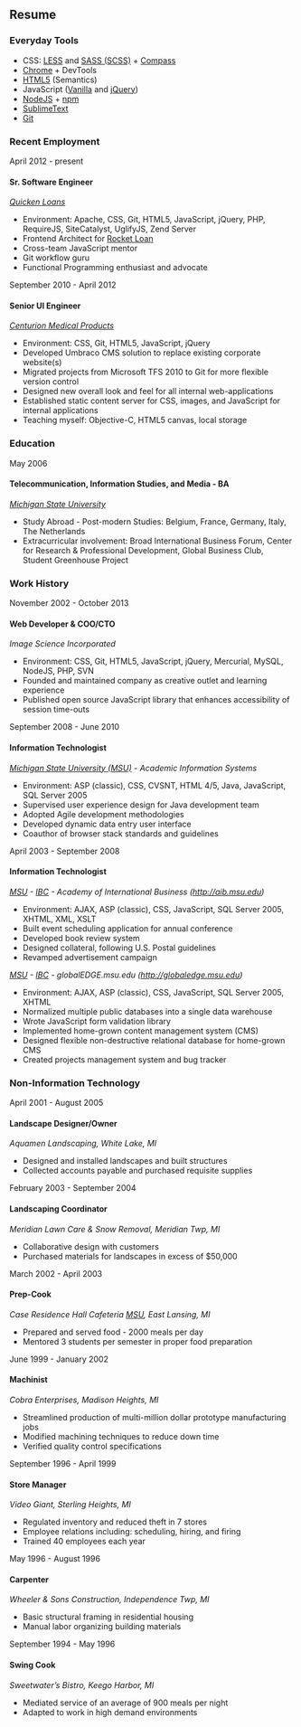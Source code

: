## Resume

### Everyday Tools

  + CSS: [LESS](//lesscss.org) and [SASS (SCSS)](//sass-lang.com) + [Compass](//compass-style.org)
  + [Chrome](www.google.com/intl/en/chrome/browser) + DevTools
  + [HTML5](//www.w3.org/html/logo) (Semantics)
  + JavaScript ([Vanilla](//developer.mozilla.org/en-US/docs/Web/JavaScript) and [jQuery](//jQuery.com))
  + [NodeJS](//nodejs.org) + [npm](//npmjs.org)
  + [SublimeText](//www.sublimetext.com)
  + [Git](//git-scm.com)

### Recent Employment


April 2012 - present
#### Sr. Software Engineer
*[Quicken Loans](//quickenloans.com)*

  + Environment: Apache, CSS, Git, HTML5, JavaScript, jQuery, PHP, RequireJS, SiteCatalyst, UglifyJS, Zend Server
  + Frontend Architect for [Rocket Loan](//rocket.quickenloans.com)
  + Cross-team JavaScript mentor
  + Git workflow guru
  + Functional Programming enthusiast and advocate

September 2010 - April 2012
#### Senior UI Engineer
*[Centurion Medical Products](//centurionmp.com)*

  + Environment: CSS, Git, HTML5, JavaScript, jQuery
  + Developed Umbraco CMS solution to replace existing corporate website(s)
  + Migrated projects from Microsoft TFS 2010 to Git for more flexible version control
  + Designed new overall look and feel for all internal web-applications
  + Established static content server for CSS, images, and JavaScript for internal applications
  + Teaching myself: Objective-C, HTML5 canvas, local storage

### Education


May 2006
#### Telecommunication, Information Studies, and Media - BA
*[Michigan State University][MSU]*

  + Study Abroad - Post-modern Studies: Belgium, France, Germany, Italy, The Netherlands
  + Extracurricular involvement: Broad International Business Forum, Center for Research & Professional Development, Global Business Club, Student Greenhouse Project

### Work History


November 2002 - October 2013
#### Web Developer & COO/CTO
*Image Science Incorporated*

  + Environment: CSS, Git, HTML5, JavaScript, jQuery, Mercurial, MySQL, NodeJS, PHP, SVN
  + Founded and maintained company as creative outlet and learning experience
  + Published open source JavaScript library that enhances accessibility of session time-outs


September 2008 - June 2010
#### Information Technologist
*[Michigan State University (MSU)][MSU] - Academic Information Systems*

  + Environment: ASP (classic), CSS, CVSNT, HTML 4/5, Java, JavaScript, SQL Server 2005
  + Supervised user experience design for Java development team
  + Adopted Agile development methodologies
  + Developed dynamic data entry user interface
  + Coauthor of browser stack standards and guidelines


April 2003 - September 2008
#### Information Technologist
*[MSU] - [IBC] - Academy of International Business (http://aib.msu.edu)*

  + Environment: AJAX, ASP (classic), CSS, JavaScript, SQL Server 2005, XHTML, XML, XSLT
  + Built event scheduling application for annual conference
  + Developed book review system
  + Designed collateral, following U.S. Postal guidelines
  + Revamped advertisement campaign

*[MSU] - [IBC] - globalEDGE.msu.edu (http://globaledge.msu.edu)*

  + Environment: AJAX, ASP (classic), CSS, JavaScript, SQL Server 2005, XHTML
  + Normalized multiple public databases into a single data warehouse
  + Wrote JavaScript form validation library
  + Implemented home-grown content management system (CMS)
  + Designed flexible non-destructive relational database for home-grown CMS
  + Created projects management system and bug tracker

### Non-Information Technology


April 2001 - August 2005
#### Landscape Designer/Owner
*Aquamen Landscaping, White Lake, MI*

  + Designed and installed landscapes and built structures
  + Collected accounts payable and purchased requisite supplies

February 2003 - September 2004
#### Landscaping Coordinator
*Meridian Lawn Care &amp; Snow Removal, Meridian Twp, MI*

  + Collaborative design with customers
  + Purchased materials for landscapes in excess of $50,000

March 2002 - April 2003
#### Prep-Cook
*Case Residence Hall Cafeteria [MSU], East Lansing, MI*

  + Prepared and served food - 2000 meals per day
  + Mentored 3 students per semester in proper food preparation

June 1999 - January 2002
#### Machinist
*Cobra Enterprises, Madison Heights, MI*

  + Streamlined production of multi-million dollar prototype manufacturing jobs
  + Modified machining techniques to reduce down time
  + Verified quality control specifications

September 1996 - April 1999
#### Store Manager
*Video Giant, Sterling Heights, MI*

  + Regulated inventory and reduced theft in 7 stores
  + Employee relations including: scheduling, hiring, and firing
  + Trained 40 employees each year

May 1996 - August 1996
#### Carpenter
*Wheeler &amp; Sons Construction, Independence Twp, MI*

  + Basic structural framing in residential housing
  + Manual labor organizing building materials

September 1994 - May 1996
#### Swing Cook
*Sweetwater’s Bistro, Keego Harbor, MI*

  + Mediated service of an average of 900 meals per night
  + Adapted to work in high demand environments

[MSU]: http://msu.edu
[IBC]: http://global.broad.msu.edu/ibc
